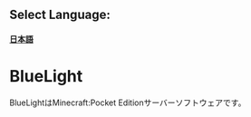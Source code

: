 ﻿## Select Language:   
####  [日本語](#JPN)

# <a name="JPN"></a>BlueLight
BlueLightはMinecraft:Pocket Editionサーバーソフトウェアです。<br>

